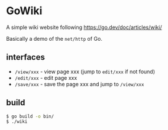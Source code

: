 # GoWiki

A simple wiki website following https://go.dev/doc/articles/wiki/

Basically a demo of the `net/http` of Go.

## interfaces

- `/view/xxx` - view page xxx (jump to `edit/xxx` if not found)
- `/edit/xxx` - edit page xxx
- `/save/xxx` - save the page xxx and jump to `/view/xxx`

## build

```bash
$ go build -o bin/
$ ./wiki
```